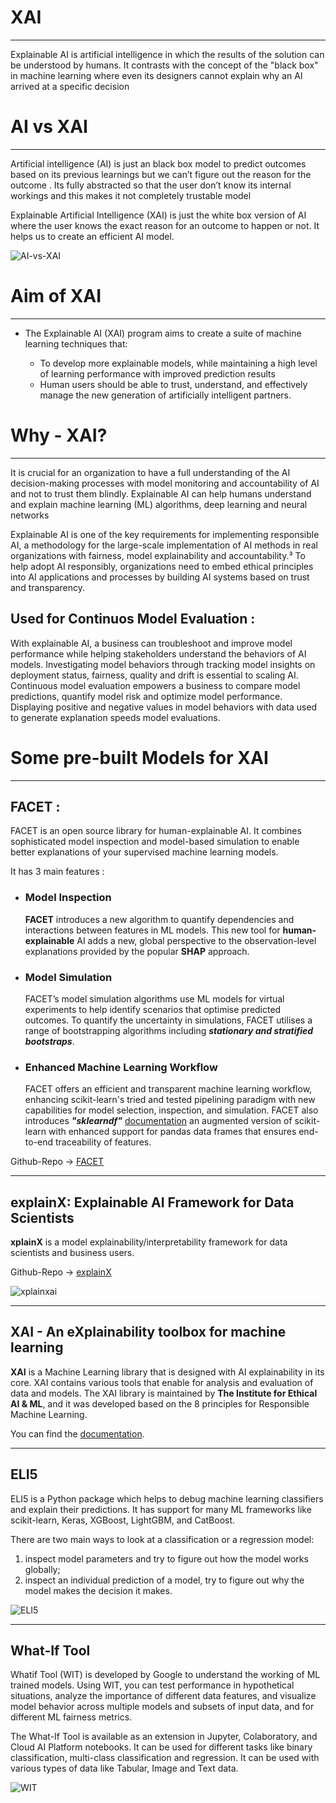 # XAI
***
Explainable AI is artificial intelligence in which the results of the solution can be understood by humans. It contrasts with the concept of the "black box" in machine learning where even its designers cannot explain why an AI arrived at a specific decision


# AI vs XAI
***
Artificial intelligence (AI) is just an black box model to predict outcomes based on its previous learnings but we can’t figure out the reason for the outcome . Its fully abstracted so that the user don’t know its internal workings and this makes it not completely trustable model

Explainable Artificial Intelligence (XAI) is just the white box version of AI where the user knows the exact reason for an outcome to happen or not. It helps us to create an efficient AI model.

![AI-vs-XAI](https://miro.medium.com/max/1400/1*NFxDcMGD8ctFFsJauACHyA.png)

# Aim of XAI
***
* The Explainable AI (XAI) program aims to create a suite of machine learning techniques that:

    * To develop more explainable models, while maintaining a high level of learning performance with improved prediction results
    * Human users should be able to trust, understand, and effectively manage the new generation of artificially intelligent partners.

# Why - XAI?
***
It is crucial for an organization to have a full understanding of the AI decision-making processes with model monitoring and accountability of AI and not to trust them blindly. Explainable AI can help humans understand and explain machine learning (ML) algorithms, deep learning and neural networks

Explainable AI is one of the key requirements for implementing responsible AI, a methodology for the large-scale implementation of AI methods in real organizations with fairness, model explainability and accountability.³ To help adopt AI responsibly, organizations need to embed ethical principles into AI applications and processes by building AI systems based on trust and transparency.


## Used for Continuos Model Evaluation :
With explainable AI, a business can troubleshoot and improve model performance while helping stakeholders understand the behaviors of AI models. Investigating model behaviors through tracking model insights on deployment status, fairness, quality and drift is essential to scaling AI. Continuous model evaluation empowers a business to compare model predictions, quantify model risk and optimize model performance. Displaying positive and negative values in model behaviors with data used to generate explanation speeds model evaluations.


# Some pre-built Models for XAI
***
## FACET : 
FACET is an open source library for human-explainable AI. It combines sophisticated model inspection and model-based simulation to enable better explanations of your supervised machine learning models.

It has 3 main features :

* ### Model Inspection

    **FACET** introduces a new algorithm to quantify dependencies and
    interactions between features in ML models. 
    This new tool for **human-explainable** AI adds a new, global
    perspective to the observation-level explanations
    provided by the popular **SHAP** approach. 

* ### Model Simulation

    FACET’s model simulation algorithms use ML models for virtual experiments to help identify scenarios that optimise predicted outcomes. To quantify the uncertainty in simulations, FACET utilises a range of bootstrapping algorithms including ***stationary and stratified bootstraps***.

* ### Enhanced Machine Learning Workflow

    FACET offers an efficient and transparent machine learning workflow, enhancing scikit-learn's tried and tested pipelining paradigm with new capabilities for model selection, inspection, and simulation. FACET also introduces ***"sklearndf"*** [documentation](https://bcg-gamma.github.io/sklearndf/index.html) an augmented version of scikit-learn with enhanced support for pandas data frames that ensures end-to-end traceability of features.

Github-Repo  ->  [FACET](https://github.com/BCG-Gamma/facet)
***
## explainX: Explainable AI Framework for Data Scientists

**xplainX** is a model explainability/interpretability framework for data scientists and business users.

Github-Repo  ->  [explainX](https://github.com/explainX/explainx)

![xplainxai](https://camo.githubusercontent.com/03f9e0729544717710427ed393dae32b8d055159/68747470733a2f2f692e6962622e636f2f7734534631474a2f47726f75702d322d312e706e67)
***
## XAI - An eXplainability toolbox for machine learning

**XAI** is a Machine Learning library that is designed with AI explainability in its core. XAI contains various tools that enable for analysis and evaluation of data and models. The XAI library is maintained by **The Institute for Ethical AI & ML**, and it was developed based on the 8 principles for Responsible Machine Learning.

You can find the [documentation](https://ethicalml.github.io/xai/index.html).
***
## ELI5

ELI5 is a Python package which helps to debug machine learning classifiers and explain their predictions. It has support for many ML frameworks like scikit-learn, Keras, XGBoost, LightGBM, and CatBoost.
 
There are two main ways to look at a classification or a regression model:
1) inspect model parameters and try to figure out how the model works globally;
2) inspect an individual prediction of a model, try to figure out why the model makes the decision it makes.

![ELI5](https://miro.medium.com/max/1400/1*mIooDw4zZhvJx1o632FgIw.png)

***
## What-If Tool

Whatif Tool (WIT) is developed by Google to understand the working of ML trained models. Using WIT, you can test performance in hypothetical situations, analyze the importance of different data features, and visualize model behavior across multiple models and subsets of input data, and for different ML fairness metrics. 

The What-If Tool is available as an extension in Jupyter, Colaboratory, and Cloud AI Platform notebooks. It can be used for different tasks like binary classification, multi-class classification and regression. It can be used with various types of data like Tabular, Image and Text data.

![WIT](https://miro.medium.com/max/1400/1*H7S9oSQgPP7H56NSFXg_hg.png)
